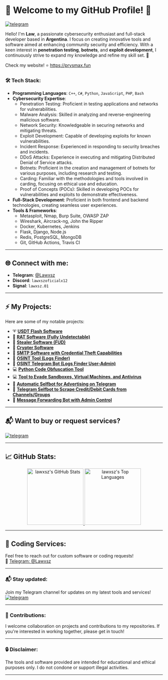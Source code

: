 # 👾 Welcome to my GitHub Profile! 👾

[![telegram](https://img.shields.io/badge/Lawxsz-2CA5E0?style=for-the-badge&logo=telegram&logoColor=white)](https://t.me/Lawxsz)&nbsp;&nbsp;&nbsp;

Hello! I'm **Law**, a passionate cybersecurity enthusiast and full-stack developer based in **Argentina**. I focus on creating innovative tools and software aimed at enhancing community security and efficiency. With a keen interest in **penetration testing**, **botnets**, and **exploit development**, I continuously strive to expand my knowledge and refine my skill set. 🚀

Check my website! ⭐ https://prysmax.fun

### 🛠️ **Tech Stack**:
- **Programming Languages**: `C++`, `C#`, `Python`, `JavaScript`, `PHP`, `Bash`
- **Cybersecurity Expertise**: 
  - Penetration Testing: Proficient in testing applications and networks for vulnerabilities.
  - Malware Analysis: Skilled in analyzing and reverse-engineering malicious software.
  - Network Security: Knowledgeable in securing networks and mitigating threats.
  - Exploit Development: Capable of developing exploits for known vulnerabilities.
  - Incident Response: Experienced in responding to security breaches and incidents.
  - DDoS Attacks: Experience in executing and mitigating Distributed Denial of Service attacks.
  - Botnets: Proficient in the creation and management of botnets for various purposes, including research and testing.
  - Carding: Familiar with the methodologies and tools involved in carding, focusing on ethical use and education.
  - Proof of Concepts (POCs): Skilled in developing POCs for vulnerabilities and exploits to demonstrate effectiveness.
- **Full-Stack Development**: Proficient in both frontend and backend technologies, creating seamless user experiences.
- **Tools & Frameworks**: 
  - Metasploit, Nmap, Burp Suite, OWASP ZAP
  - Wireshark, Aircrack-ng, John the Ripper
  - Docker, Kubernetes, Jenkins
  - Flask, Django, Node.js
  - Redis, PostgreSQL, MongoDB
  - Git, GitHub Actions, Travis CI

---

## 🌐 **Connect with me**:
- **Telegram**: [@Lawxsz](https://t.me/Lawxsz)
- **Discord**: `lawxszoficialx12`
- **Signal**: `lawxsz.01`

---

## ⚡ **My Projects**:
Here are some of my notable projects:

- ➰ **[USDT Flash Software](https://t.me/lawxsz)**  
- 🔱 **[RAT Software (Fully Undetectable)](https://t.me/lawxsz)**  
- 🔱 **[Stealer Software (FUD)](https://t.me/lawxsz)**  
- 🔱 **[Crypter Software](https://t.me/lawxsz)**  
- 🔑 **[SMTP Software with Credential Theft Capabilities](https://t.me/lawxsz)**  
- 🔑 **[OSINT Tool (Logs Finder)](https://github.com/Lawxsz/log-finder)**  
- 🔑 **[OSINT Telegram Bot (Logs Finder User-Admin)](https://github.com/Lawxsz/osint-bot)**  
- 💻 **[Python Code Obfuscation Tool](https://github.com/Lawxsz/Py-obfuscator)**  
- 💻 **[Tool to Evade Sandboxes, Virtual Machines, and Antivirus](https://github.com/Lawxsz/bypass-virus-total)**  
- 🤖 **[Automatic Selfbot for Advertising on Telegram](https://github.com/Lawxsz/telegram-auto-forward-message)**  
- 🤖 **[Telegram Selfbot to Scrape Credit/Debit Cards from Channels/Groups](https://github.com/Lawxsz/cc-scrapper)**  
- 🤖 **[Message Forwarding Bot with Admin Control](https://github.com/Lawxsz/telegram-repost-messages)**  

---

## 📬 Want to buy or request services?  
[![telegram](https://img.shields.io/badge/-Telegram%20Channel-blue?style=for-the-badge&logo=telegram)](https://t.me/lawxszdev)

---

## 📈 **GitHub Stats**:
<div align="center">
  <a href="https://github.com/anuraghazra/github-readme-stats">
    <img alt="lawxsz's GitHub Stats" src="https://github-readme-stats.vercel.app/api/?username=lawxsz&show_icons=true&count_private=true&theme=default&hide_border=true&bg_color=fff&title_color=00E676&icon_color=00E676" height="180px"/>
  </a>
  <a href="https://github.com/anuraghazra/github-readme-stats">
    <img alt="lawxsz's Top Languages" src="https://github-readme-stats.vercel.app/api/top-langs/?username=lawxsz&langs_count=8&layout=compact&theme=default&hide_border=true&bg_color=fff&title_color=000&icon_color=000&hide=Jupyter%20Notebook" height="180px"/>
  </a>
</div>

---

## 🎫 **Coding Services**:
Feel free to reach out for custom software or coding requests!  
📲 [Telegram: @Lawxsz](https://t.me/lawxsz)

---

### 📬 **Stay updated**:  
Join my Telegram channel for updates on my latest tools and services!  
[![telegram](https://img.shields.io/badge/-Telegram%20Channel-blue?style=for-the-badge&logo=telegram)](https://t.me/lawxszdev)

---

### 🌟 **Contributions**:
I welcome collaboration on projects and contributions to my repositories. If you're interested in working together, please get in touch!

---

### 🔒 **Disclaimer**:
The tools and software provided are intended for educational and ethical purposes only. I do not condone or support illegal activities.

---
